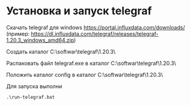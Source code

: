 # Установка и запуск telegraf

Скачать telegraf для windows https://portal.influxdata.com/downloads/ (пример: https://dl.influxdata.com/telegraf/releases/telegraf-1.20.3_windows_amd64.zip)

Создать каталог C:\softwar\telegraf\1.20.3\

Распаковать файл telegraf.exe в каталог C:\softwar\telegraf\1.20.3\

Положить каталог config в каталог C:\softwar\telegraf\1.20.3\

Для запуска выполни

    .\run-telegraf.bat